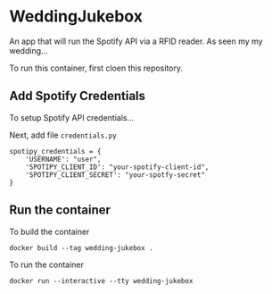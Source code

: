 # WeddingJukebox
An app that will run the Spotify API via a RFID reader. As seen my my wedding...


To run this container, first cloen this repository.

## Add Spotify Credentials

To setup Spotify API credentials...


Next, add file `credentials.py` 

```
spotipy_credentials = {
    'USERNAME': "user",
    'SPOTIPY_CLIENT_ID': "your-spotify-client-id",
    'SPOTIPY_CLIENT_SECRET': "your-spotfy-secret"
}
```

## Run the container

To build the container

```
docker build --tag wedding-jukebox .
```

To run the container 

```
docker run --interactive --tty wedding-jukebox
```
